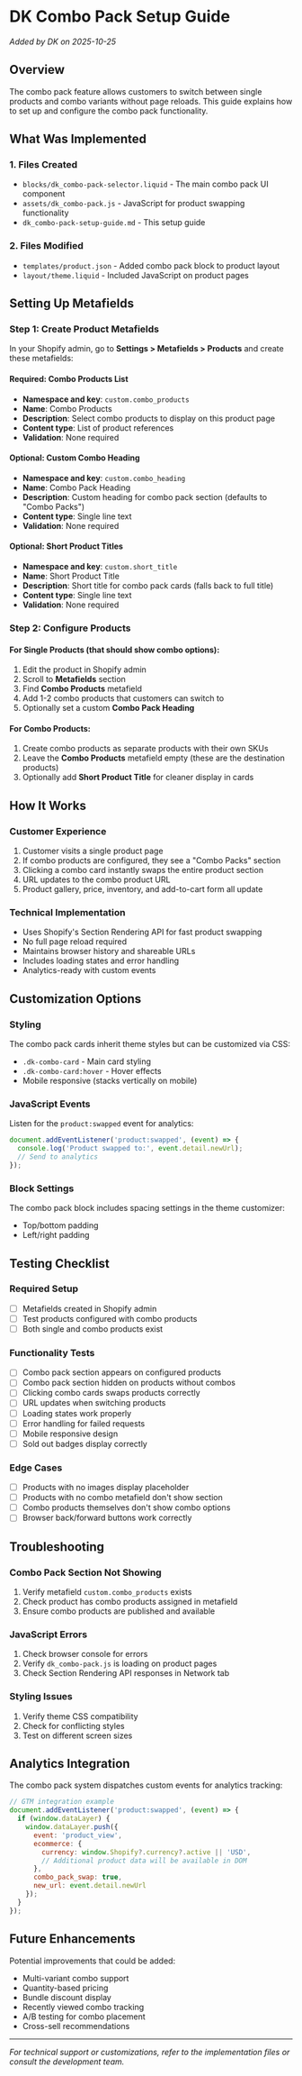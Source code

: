 # DK Combo Pack Setup Guide
*Added by DK on 2025-10-25*

## Overview
The combo pack feature allows customers to switch between single products and combo variants without page reloads. This guide explains how to set up and configure the combo pack functionality.

## What Was Implemented

### 1. Files Created
- `blocks/dk_combo-pack-selector.liquid` - The main combo pack UI component
- `assets/dk_combo-pack.js` - JavaScript for product swapping functionality 
- `dk_combo-pack-setup-guide.md` - This setup guide

### 2. Files Modified
- `templates/product.json` - Added combo pack block to product layout
- `layout/theme.liquid` - Included JavaScript on product pages

## Setting Up Metafields

### Step 1: Create Product Metafields
In your Shopify admin, go to **Settings > Metafields > Products** and create these metafields:

#### Required: Combo Products List
- **Namespace and key**: `custom.combo_products`
- **Name**: Combo Products
- **Description**: Select combo products to display on this product page
- **Content type**: List of product references
- **Validation**: None required

#### Optional: Custom Combo Heading
- **Namespace and key**: `custom.combo_heading` 
- **Name**: Combo Pack Heading
- **Description**: Custom heading for combo pack section (defaults to "Combo Packs")
- **Content type**: Single line text
- **Validation**: None required

#### Optional: Short Product Titles
- **Namespace and key**: `custom.short_title`
- **Name**: Short Product Title
- **Description**: Short title for combo pack cards (falls back to full title)
- **Content type**: Single line text
- **Validation**: None required

### Step 2: Configure Products

#### For Single Products (that should show combo options):
1. Edit the product in Shopify admin
2. Scroll to **Metafields** section
3. Find **Combo Products** metafield
4. Add 1-2 combo products that customers can switch to
5. Optionally set a custom **Combo Pack Heading**

#### For Combo Products:
1. Create combo products as separate products with their own SKUs
2. Leave the **Combo Products** metafield empty (these are the destination products)
3. Optionally add **Short Product Title** for cleaner display in cards

## How It Works

### Customer Experience
1. Customer visits a single product page
2. If combo products are configured, they see a "Combo Packs" section
3. Clicking a combo card instantly swaps the entire product section
4. URL updates to the combo product URL
5. Product gallery, price, inventory, and add-to-cart form all update

### Technical Implementation
- Uses Shopify's Section Rendering API for fast product swapping
- No full page reload required
- Maintains browser history and shareable URLs
- Includes loading states and error handling
- Analytics-ready with custom events

## Customization Options

### Styling
The combo pack cards inherit theme styles but can be customized via CSS:
- `.dk-combo-card` - Main card styling
- `.dk-combo-card:hover` - Hover effects
- Mobile responsive (stacks vertically on mobile)

### JavaScript Events
Listen for the `product:swapped` event for analytics:
```javascript
document.addEventListener('product:swapped', (event) => {
  console.log('Product swapped to:', event.detail.newUrl);
  // Send to analytics
});
```

### Block Settings
The combo pack block includes spacing settings in the theme customizer:
- Top/bottom padding
- Left/right padding

## Testing Checklist

### Required Setup
- [ ] Metafields created in Shopify admin
- [ ] Test products configured with combo products
- [ ] Both single and combo products exist

### Functionality Tests
- [ ] Combo pack section appears on configured products
- [ ] Combo pack section hidden on products without combos
- [ ] Clicking combo cards swaps products correctly
- [ ] URL updates when switching products
- [ ] Loading states work properly
- [ ] Error handling for failed requests
- [ ] Mobile responsive design
- [ ] Sold out badges display correctly

### Edge Cases
- [ ] Products with no images display placeholder
- [ ] Products with no combo metafield don't show section
- [ ] Combo products themselves don't show combo options
- [ ] Browser back/forward buttons work correctly

## Troubleshooting

### Combo Pack Section Not Showing
1. Verify metafield `custom.combo_products` exists
2. Check product has combo products assigned in metafield
3. Ensure combo products are published and available

### JavaScript Errors
1. Check browser console for errors
2. Verify `dk_combo-pack.js` is loading on product pages
3. Check Section Rendering API responses in Network tab

### Styling Issues
1. Verify theme CSS compatibility
2. Check for conflicting styles
3. Test on different screen sizes

## Analytics Integration

The combo pack system dispatches custom events for analytics tracking:

```javascript
// GTM integration example
document.addEventListener('product:swapped', (event) => {
  if (window.dataLayer) {
    window.dataLayer.push({
      event: 'product_view',
      ecommerce: {
        currency: window.Shopify?.currency?.active || 'USD',
        // Additional product data will be available in DOM
      },
      combo_pack_swap: true,
      new_url: event.detail.newUrl
    });
  }
});
```

## Future Enhancements

Potential improvements that could be added:
- Multi-variant combo support
- Quantity-based pricing
- Bundle discount display
- Recently viewed combo tracking
- A/B testing for combo placement
- Cross-sell recommendations

---

*For technical support or customizations, refer to the implementation files or consult the development team.*